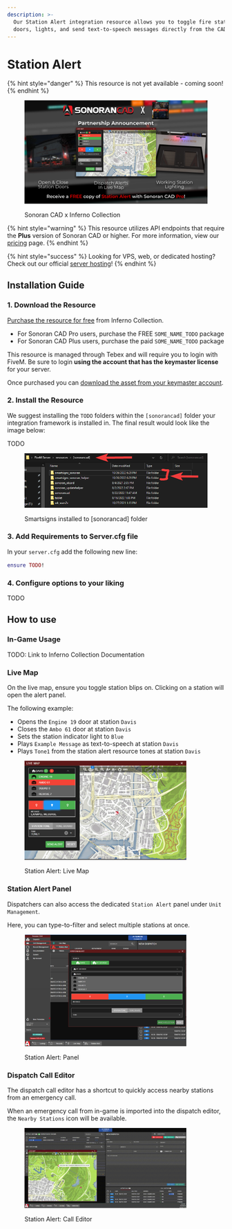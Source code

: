 ```yaml
---
description: >-
  Our Station Alert integration resource allows you to toggle fire station
  doors, lights, and send text-to-speech messages directly from the CAD!
---
```


# Station Alert

{% hint style="danger" %}
This resource is not yet available - coming soon!
{% endhint %}

<figure><img src="../../../../.gitbook/assets/inferno (1).png" alt=""><figcaption><p>Sonoran CAD x Inferno Collection</p></figcaption></figure>

{% hint style="warning" %}
This resource utilizes API endpoints that require the **Plus** version of Sonoran CAD or higher. For more information, view our [pricing](../../../../pricing/faq/) page.
{% endhint %}

{% hint style="success" %}
Looking for VPS, web, or dedicated hosting? Check out our official [server hosting](../../../../other-products/server-hosting.md)!
{% endhint %}

## Installation Guide

### 1. Download the Resource

[Purchase the resource for free](https://www.sonoran.store/package/4913039) from Inferno Collection.

* For Sonoran CAD Pro users, purchase the FREE `SOME_NAME_TODO`  package
* For Sonoran CAD Plus users, purchase the paid `SOME_NAME_TODO`  package

This resource is managed through Tebex and will require you to login with FiveM. Be sure to login **using the account that has the keymaster license** for your server.

Once purchased you can [download the asset from your keymaster account](https://keymaster.fivem.net/asset-grants).

### 2. Install the Resource

We suggest installing the `TODO` folders within the `[sonorancad]` folder your integration framework is installed in. The final result would look like the image below:

TODO

<figure><img src="../../../../.gitbook/assets/image (300).png" alt=""><figcaption><p>Smartsigns installed to [sonorancad] folder</p></figcaption></figure>

### 3. Add Requirements to Server.cfg file

In your `server.cfg` add the following new line:

```lua
ensure TODO!
```

### 4. Configure options to your liking

TODO

## How to use

### In-Game Usage

TODO: Link to Inferno Collection Documentation

### Live Map

On the live map, ensure you toggle station blips on. Clicking on a station will open the alert panel.

The following example:

* Opens the `Engine 19`  door at station `Davis`
* Closes the `Ambo 61`  door at station `Davis`
* Sets the station indicator light to `Blue`
* Plays `Example Message`  as text-to-speech at station `Davis`&#x20;
* Plays `Tone1` from the station alert resource tones at station `Davis`&#x20;

<figure><img src="../../../../.gitbook/assets/image.png" alt="" width="375"><figcaption><p>Station Alert: Live Map</p></figcaption></figure>

### Station Alert Panel

Dispatchers can also access the dedicated `Station Alert` panel under `Unit Management`.

Here, you can type-to-filter and select multiple stations at once.

<figure><img src="../../../../.gitbook/assets/image (1).png" alt="" width="375"><figcaption><p>Station Alert: Panel</p></figcaption></figure>

### Dispatch Call Editor

The dispatch call editor has a shortcut to quickly access nearby stations from an emergency call.

When an emergency call from in-game is imported into the dispatch editor, the `Nearby Stations` icon will be available.

<figure><img src="../../../../.gitbook/assets/Screen_Recording_2025-04-14_154514.gif" alt="" width="375"><figcaption><p>Station Alert: Call Editor</p></figcaption></figure>

